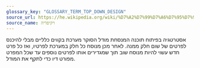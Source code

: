 ```yaml
---
glossary_key: "GLOSSARY_TERM_TOP_DOWN_DESIGN"
source_url: https://he.wikipedia.org/wiki/%D7%A2%D7%99%D7%A6%D7%95%D7%91_%D7%9E%D7%A2%D7%9C%D7%94-%D7%9E%D7%98%D7%94_%D7%95%D7%9E%D7%98%D7%94-%D7%9E%D7%A2%D7%9C%D7%94
source_name: ויקיפדיה
---
```


אסטרטגיה בפיתוח תוכנה המנסחת מודל הסוקר מערכת בקווים כלליים מבלי להיכנס לפרטים של שום חלק ממנה. לאחר מכן מנוסח כל חלק במערכת לפרטיו, ואז כל פרט חדש עשוי להיות מנוסח שוב תוך שמגדירים אותו לפרטים נוספים עד שכל המפרט מפורט דיו כדי לתקף את המודל.
